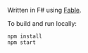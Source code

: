 Written in F# using [Fable](https://fable.io/).

To build and run locally:

```
npm install
npm start
```
